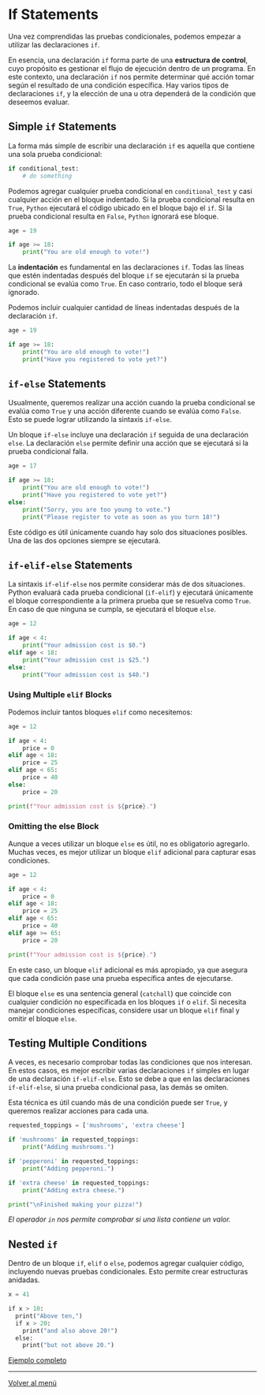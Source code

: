 # If Statements

Una vez comprendidas las pruebas condicionales, podemos empezar a utilizar las declaraciones `if`.

En esencia, una declaración `if` forma parte de una **estructura de control**, cuyo propósito es gestionar el flujo de ejecución dentro de un programa. En este contexto, una declaración `if` nos permite determinar qué acción tomar según el resultado de una condición específica. Hay varios tipos de declaraciones `if`, y la elección de una u otra dependerá de la condición que deseemos evaluar.

## Simple `if` Statements

La forma más simple de escribir una declaración `if` es aquella que contiene una sola prueba condicional:

```python
if conditional_test:
	# do something
```

Podemos agregar cualquier prueba condicional en `conditional_test` y casi cualquier acción en el bloque indentado. Si la prueba condicional resulta en `True`, `Python` ejecutará el código ubicado en el bloque bajo el `if`. Si la prueba condicional resulta en `False`, `Python` ignorará ese bloque.

```python
age = 19

if age >= 18:
	print("You are old enough to vote!")
```

La **indentación** es fundamental en las declaraciones `if`. Todas las líneas que estén indentadas después del bloque `if` se ejecutarán si la prueba condicional se evalúa como `True`. En caso contrario, todo el bloque será ignorado.

Podemos incluir cualquier cantidad de líneas indentadas después de la declaración `if`.

```python
age = 19

if age >= 18:
	print("You are old enough to vote!")
	print("Have you registered to vote yet?")
```

## `if-else` Statements

Usualmente, queremos realizar una acción cuando la prueba condicional se evalúa como `True` y una acción diferente cuando se evalúa como `False`. Esto se puede lograr utilizando la sintaxis `if-else`.

Un bloque `if-else` incluye una declaración `if` seguida de una declaración `else`. La declaración `else` permite definir una acción que se ejecutará si la prueba condicional falla.

```python
age = 17

if age >= 18:
	print("You are old enough to vote!")
	print("Have you registered to vote yet?")
else:
	print("Sorry, you are too young to vote.")
	print("Please register to vote as soon as you turn 18!")
```

Este código es útil únicamente cuando hay solo dos situaciones posibles. Una de las dos opciones siempre se ejecutará.

## `if-elif-else` Statements

La sintaxis `if-elif-else` nos permite considerar más de dos situaciones. Python evaluará cada prueba condicional (`if-elif`) y ejecutará únicamente el bloque correspondiente a la primera prueba que se resuelva como `True`. En caso de que ninguna se cumpla, se ejecutará el bloque `else`.

```python
age = 12

if age < 4:
	print("Your admission cost is $0.")
elif age < 18:
	print("Your admission cost is $25.")
else:
	print("Your admission cost is $40.")
```

### Using Multiple `elif` Blocks

Podemos incluir tantos bloques `elif` como necesitemos:

```python
age = 12

if age < 4:
	price = 0
elif age < 18:
	price = 25
elif age < 65:
	price = 40
else:
	price = 20

print(f"Your admission cost is ${price}.")
```

### Omitting the else Block

Aunque a veces utilizar un bloque `else` es útil, no es obligatorio agregarlo. Muchas veces, es mejor utilizar un bloque `elif` adicional para capturar esas condiciones.

```python
age = 12

if age < 4:
	price = 0
elif age < 18:
	price = 25
elif age < 65:
	price = 40
elif age >= 65:
	price = 20

print(f"Your admission cost is ${price}.")
```

En este caso, un bloque `elif` adicional es más apropiado, ya que asegura que cada condición pase una prueba específica antes de ejecutarse.

El bloque `else` es una sentencia general (`catchall`) que coincide con cualquier condición no especificada en los bloques `if` o `elif`. Si necesita manejar condiciones específicas, considere usar un bloque `elif` final y omitir el bloque `else`.

## Testing Multiple Conditions

A veces, es necesario comprobar todas las condiciones que nos interesan. En estos casos, es mejor escribir varias declaraciones `if` simples en lugar de una declaración `if-elif-else`. Esto se debe a que en las declaraciones `if-elif-else`, si una prueba condicional pasa, las demás se omiten.

Esta técnica es útil cuando más de una condición puede ser `True`, y queremos realizar acciones para cada una.

```python
requested_toppings = ['mushrooms', 'extra cheese']

if 'mushrooms' in requested_toppings:
	print("Adding mushrooms.")

if 'pepperoni' in requested_toppings:
	print("Adding pepperoni.")

if 'extra cheese' in requested_toppings:
	print("Adding extra cheese.")

print("\nFinished making your pizza!")
```

_El operador `in` nos permite comprobar si una lista contiene un valor._

## Nested `if`

Dentro de un bloque `if`, `elif` o `else`, podemos agregar cualquier código, incluyendo nuevas pruebas condicionales. Esto permite crear estructuras anidadas.

```python
x = 41

if x > 10:
  print("Above ten,")
  if x > 20:
    print("and also above 20!")
  else:
    print("but not above 20.")
```

[Ejemplo completo](./xx-example-codes/0.7.1.0-if-statements.py)

---

[Volver al menú](./0.0.0.0-Learn-the-basics.md)
